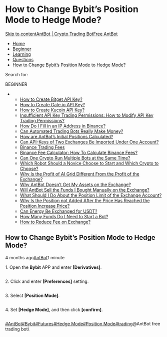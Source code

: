 # How to Change Bybit’s Position Mode to Hedge Mode?

[Skip to content](https://www.antrade.io/guide/docs/en/bybits-to-hedge-mode/#content)[AntBot | Crypto Trading Bot](https://www.antrade.io/guide/docs/en/)[Free AntBot](https://antrade.io/)

* [Home](https://www.antrade.io/guide/docs/en)
* [Beginner](https://www.antrade.io/guide/docs/en/en-beginner/)
* [Learning](https://www.antrade.io/guide/docs/en/en-learning/)
* [Questions](https://www.antrade.io/guide/docs/en/en-questions/)
* [How to Change Bybit’s Position Mode to Hedge Mode?](https://www.antrade.io/guide/docs/en/bybits-to-hedge-mode/)

Search for:

BEGINNER

*
  * [How to Create Bitget API Key?](https://www.antrade.io/guide/docs/en/binding\_bitget/)
  * [How to Create Gate.io API Key?](https://www.antrade.io/guide/docs/en/binding\_gateio/)
  * [How to Create Kucoin API Key?](https://www.antrade.io/guide/docs/en/binding\_kucoin/)
  * [Insufficient API Key Trading Permissions: How to Modify API Key Trading Permissions?](https://www.antrade.io/guide/docs/en/insufficient-api-trading-permissions/)
  * [How Do I Fill in an IP Address in Binance?](https://www.antrade.io/guide/docs/en/ip-address-of-binance/)
  * [Can Automated Trading Bots Really Make Money?](https://www.antrade.io/guide/docs/en/robots-make-money/)
  * [How are AntBot’s Initial Positions Calculated?](https://www.antrade.io/guide/docs/en/antbots-initial-positions-calculated/)
  * [Can API-Keys of Two Exchanges Be Imported Under One Account?](https://www.antrade.io/guide/docs/en/two-api-keys-under-one-account/)
  * [Binance Trading Fees](https://www.antrade.io/guide/docs/en/binance-trading-fees/)
  * [Binance Fee Calculator: How To Calculate Binance Fees?](https://www.antrade.io/guide/docs/en/binance-fee-calculator-how-to-calculate-binance-fees/)
  * [Can One Crypto Run Multiple Bots at the Same Time?](https://www.antrade.io/guide/docs/en/one-crypto-run-multiple-bots/)
  * [Which Robot Should a Novice Choose to Start and Which Crypto to Choose?](https://www.antrade.io/guide/docs/en/novice-choose-bot-and-crypto/)
  * [Why Is the Profit of AI Grid Different From the Profit of the Exchange?](https://www.antrade.io/guide/docs/en/the-profit-difference-in-ai-grid-and-exchange/)
  * [Why AntBot Doesn’t Get My Assets on the Exchange?](https://www.antrade.io/guide/docs/en/why-doesnt-get-assets/)
  * [Will AntBot Sell the Funds I Bought Manually on the Exchange?](https://www.antrade.io/guide/docs/en/will-antbot-sell-funds-i-bought/)
  * [What Should I Do About the Position Limit of the Exchange Account?](https://www.antrade.io/guide/docs/en/position-limit-of-exchange-account/)
  * [Why Is the Position not Added After the Price Has Reached the Position Increase Price?](https://www.antrade.io/guide/docs/en/why-is-position-not-added/)
  * [Can Energy Be Exchanged for USDT?](https://www.antrade.io/guide/docs/en/energy-exchange-usdt/)
  * [How Many Funds Do I Need to Start a Bot?](https://www.antrade.io/guide/docs/en/funds-to-start-bot/)
  * [How to Reduce Fee on Exchange?](https://www.antrade.io/guide/docs/en/reduce-fee-on-exchange/)

## How to Change Bybit’s Position Mode to Hedge Mode?

4 months ago[AntBot](https://www.antrade.io/guide/docs/en/author/antbot/)1 minute

1\. Open the **Bybit** APP and enter **\[Derivatives]**.

<figure><img src="https://antrade.io/guide/docs/en/wp-content/uploads/2022/11/1.png" alt=""><figcaption></figcaption></figure>

2\. Click and enter **\[Preferences]** setting.

<figure><img src="https://antrade.io/guide/docs/en/wp-content/uploads/2022/11/2-6.jpg" alt=""><figcaption></figcaption></figure>

3\. Select **\[Position Mode]**.

<figure><img src="https://antrade.io/guide/docs/en/wp-content/uploads/2022/11/3.png" alt=""><figcaption></figcaption></figure>

4\. Set **\[Hedge Mode]**, and then click **\[confirm]**.

<figure><img src="https://antrade.io/guide/docs/en/wp-content/uploads/2022/11/4.png" alt=""><figcaption></figcaption></figure>

[#AntBot](https://www.antrade.io/guide/docs/en/tag/antbot/)[#Bybit](https://www.antrade.io/guide/docs/en/tag/bybit/)[#Futures](https://www.antrade.io/guide/docs/en/tag/futures/)[#Hedge Mode](https://www.antrade.io/guide/docs/en/tag/hedge-mode/)[#Position Mode](https://www.antrade.io/guide/docs/en/tag/position-mode/)[#trading](https://www.antrade.io/guide/docs/en/tag/trading/)@AntBot free trading bot\
